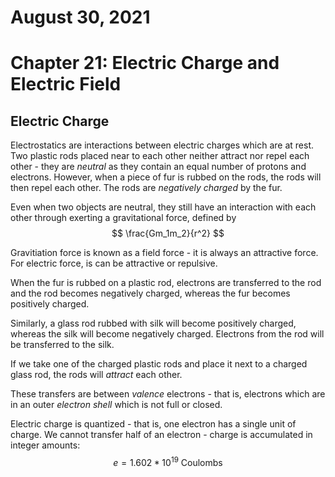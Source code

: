 # August 30, 2021
# Chapter 21: Electric Charge and Electric Field

## Electric Charge

Electrostatics are interactions between electric charges which are at rest. Two plastic rods placed near to each other neither attract nor repel each other - they are *neutral* as they contain an equal number of protons and electrons. However, when a piece of fur is rubbed on the rods, the rods will then repel each other. The rods are *negatively charged* by the fur.

Even when two objects are neutral, they still have an interaction with each other through exerting a gravitational force, defined by $$ \frac{Gm_1m_2}{r^2} $$

Gravitiation force is known as a field force - it is always an attractive force. For electric force, is can be attractive or repulsive.

When the fur is rubbed on a plastic rod, electrons are transferred to the rod and the rod becomes negatively charged, whereas the fur becomes positively charged.

Similarly, a glass rod rubbed with silk will become positively charged, whereas the silk will become negatively charged. Electrons from the rod will be transferred to the silk.

If we take one of the charged plastic rods and place it next to a charged glass rod, the rods will *attract* each other.

These transfers are between *valence* electrons - that is, electrons which are in an outer *electron shell* which is not full or closed. 

Electric charge is quantized - that is, one electron has a single unit of charge. We cannot transfer half of an electron - charge is accumulated in integer amounts: $$
e = 1.602 * 10^{19} \text{ Coulombs}
$$